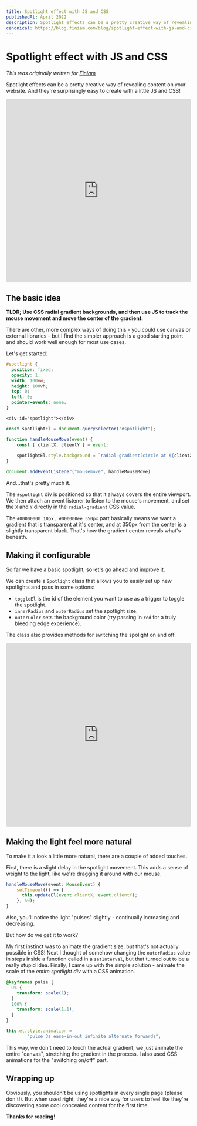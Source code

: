 ```yaml
---
title: Spotlight effect with JS and CSS
publishedAt: April 2022
description: Spotlight effects can be a pretty creative way of revealing content on your website. And they’re surprisingly easy to create with a little JS and CSS!
canonical: https://blog.finiam.com/blog/spotlight-effect-with-js-and-css
---
```



# Spotlight effect with JS and CSS

_This was originally written for [Finiam](https://blog.finiam.com/blog/spotlight-effect-with-js-and-css)_

Spotlight effects can be a pretty creative way of revealing content on your website. And they're surprisingly easy to create with a little JS and CSS!

<iframe src="https://codesandbox.io/embed/spotlight-zyg9vu?fontsize=14&hidenavigation=1&theme=dark&view=preview"
     style="width:100%; height:500px; border:0; border-radius: 4px; overflow:hidden;"
     title="Spotlight "
     allow="accelerometer; ambient-light-sensor; camera; encrypted-media; geolocation; gyroscope; hid; microphone; midi; payment; usb; vr; xr-spatial-tracking"
     sandbox="allow-forms allow-modals allow-popups allow-presentation allow-same-origin allow-scripts"
   ></iframe>

## The basic idea
**TLDR; Use CSS radial gradient backgrounds, and then use JS to track the mouse movement and move the center of the gradient.**

There are other, more complex ways of doing this - you could use canvas or external libraries - but I find the simpler approach is a good starting point and should work well enough for most use cases.

Let's get started:


```css
#spotlight {
  position: fixed;
  opacity: 1;
  width: 100vw;
  height: 100vh;
  top: 0;
  left: 0;
  pointer-events: none;
}
```
```htmlembedded
<div id="spotlight"></div>
```
```jsx
const spotlightEl = document.querySelector("#spotlight");

function handleMouseMove(event) {
    const { clientX, clientY } = event;
    
    spotlightEl.style.background = `radial-gradient(circle at ${clientX}px ${clientY}px, #00000000 10px, #000000ee 350px)`;
}

document.addEventListener("mousemove", handleMouseMove)
```

And...that's pretty much it. 

The `#spotlight` div is positioned so that it always covers the entire viewport. We then attach an event listener to listen to the mouse's movement, and set the `X` and `Y` directly in the `radial-gradient` CSS value. 

The `#00000000 10px, #000000ee 350px` part basically means we want a gradient that is transparent at it's center, and at 350px from the center is a slightly transparent black. That's how the gradient center reveals what's beneath.

## Making it configurable
So far we have a basic spotlight, so let's go ahead and improve it. 

We can create a `Spotlight` class that allows you to easily set up new spotlights and pass in some options:
 - `toggleEl` is the id of the element you want to use as a trigger to toggle the spotlight.
 - `innerRadius` and `outerRadius` set the spotlight size.
 - `outerColor` sets the background color (try passing in `red` for a truly bleeding edge experience).

The class also provides methods for switching the spolight on and off.

<iframe src="https://codesandbox.io/embed/spotlight-zyg9vu?fontsize=14&hidenavigation=1&module=%2Fsrc%2FSpotlight.ts&theme=dark&view=editor"
     style="width:100%; height:500px; border:0; border-radius: 4px; overflow:hidden;"
     title="Spotlight "
     allow="accelerometer; ambient-light-sensor; camera; encrypted-media; geolocation; gyroscope; hid; microphone; midi; payment; usb; vr; xr-spatial-tracking"
     sandbox="allow-forms allow-modals allow-popups allow-presentation allow-same-origin allow-scripts"
   ></iframe>
   
## Making the light feel more natural
To make it a look a little more natural, there are a couple of added touches. 

First, there is a slight delay in the spotlight movement. This adds a sense of weight to the light, like we're dragging it around with our mouse.
```typescript
handleMouseMove(event: MouseEvent) {
    setTimeout(() => {
      this.updateEl(event.clientX, event.clientY);
    }, 50);
}
```

Also, you'll notice the light "pulses" slightly - continually increasing and decreasing. 

But how do we get it to work? 

My first instinct was to animate the gradient size, but that's not actually possible in CSS! Next I thought of somehow changing the `outerRadius` value in steps inside a function called in a `setInterval`, but that turned out to be a really stupid idea. Finally, I came up with the simple solution - animate the scale of the *entire spotlight div* with a CSS animation.

```css
@keyframes pulse {
  0% {
    transform: scale(1);
  }
  100% {
    transform: scale(1.1);
  }
}
```
```typescript
this.el.style.animation =
        "pulse 3s ease-in-out infinite alternate forwards";
```
This way, we don't need to touch the actual gradient, we just animate the entire "canvas", stretching the gradient in the process. I also used CSS animations for the "switching on/off" part.


## Wrapping up
Obviously, you shouldn't be using spotlights in every single page (please don't!). But when used right, they're a nice way for users to feel like they're discovering some cool concealed content for the first time. 

**Thanks for reading!**


